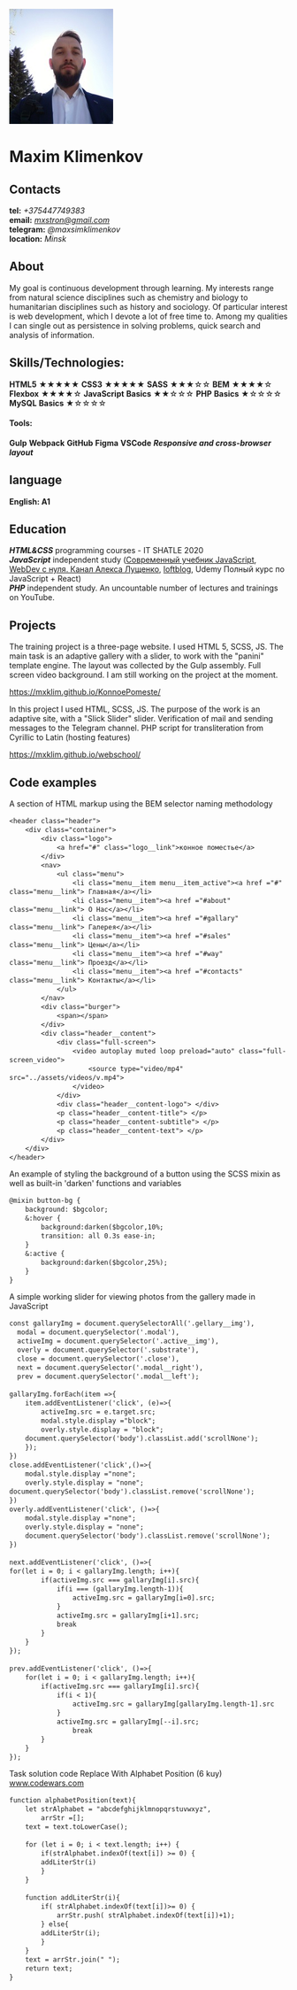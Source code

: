  ![photo Max](img/2.jpg)  
 

 # Maxim Klimenkov 

## Contacts
 **tel:** *+375447749383*  
 **email:** *mxstron@gmail.com*  
**telegram:** *@maxsimklimenkov*  
**location:** *Minsk*  
## About

My goal is continuous development through learning.
My interests range from natural science disciplines such as chemistry and biology to humanitarian disciplines such as history and sociology. 
Of particular interest is web development, which I devote a lot of free time to.
Among my qualities I can single out as persistence in solving problems, quick search and analysis of information.

## Skills/Technologies:

**HTML5** ★★★★★
**CSS3**  ★★★★★
**SASS**  ★★★☆☆
**BEM**   ★★★★☆
**Flexbox** ★★★★☆
**JavaScript** **Basics** ★★☆☆☆
**PHP** **Basics**  ★☆☆☆☆
**MySQL** **Basics** ★☆☆☆☆
#### Tools:
**Gulp**
**Webpack**
**GitHub**
**Figma**
**VSCode**
***Responsive and cross-browser layout***

## language
**English: A1**
## Education

***HTML&CSS***  programming courses - IT SHATLE  2020  
***JavaScript*** independent study ([Современный учебник JavaScript](https://learn.javascript.ru/), [WebDev с нуля. Канал Алекса Лущенко](https://www.youtube.com/channel/UCP-xJwnvKCGyS-nbyOx1Wmg), [loftblog](https://www.youtube.com/channel/UCIIt69f5D44s2cdb9vXQNzA), Udemy Полный курс по JavaScript + React)  
***PHP*** independent study.
 An uncountable number of lectures and trainings on YouTube.  

 ## Projects
The training project is a three-page website. I used HTML 5, SCSS, JS. The main task is an adaptive gallery with a slider, to work with the "panini" template engine. The layout was collected by the Gulp assembly. Full screen video background.
I am still working on the project at the moment.

 https://mxklim.github.io/KonnoePomeste/ 

In this project I used HTML, SCSS, JS. The purpose of the work is an adaptive site, with a "Slick Slider" slider. Verification of mail and sending messages to the Telegram channel. PHP script for transliteration from Cyrillic to Latin (hosting features)

https://mxklim.github.io/webschool/


## Сode examples
A section of HTML markup using the BEM selector naming methodology  

    <header class="header">
        <div class="container">
            <div class="logo">
                <a href="#" class="logo__link">конное поместье</a>
            </div>            
            <nav>
                <ul class="menu">
                    <li class="menu__item menu__item_active"><a href ="#" class="menu__link"> Главная</a></li>
                    <li class="menu__item"><a href ="#about" class="menu__link"> О Нас</a></li>
                    <li class="menu__item"><a href ="#gallary" class="menu__link"> Галерея</a></li>
                    <li class="menu__item"><a href ="#sales" class="menu__link"> Цены</a></li>
                    <li class="menu__item"><a href ="#way" class="menu__link"> Проезд</a></li>
                    <li class="menu__item"><a href ="#contacts" class="menu__link"> Контакты</a></li>
                </ul>  
            </nav>
            <div class="burger">
                <span></span>
            </div>
            <div class="header__content">
                <div class="full-screen">
                    <video autoplay muted loop preload="auto" class="full-screen_video">
                        <source type="video/mp4" src="../assets/videos/v.mp4">
                    </video>
                </div>
                <div class="header__content-logo"> </div>
                <p class="header__content-title"> </p>
                <p class="header__content-subtitle"> </p> 
                <p class="header__content-text"> </p> 
            </div> 
        </div>    
    </header>  
     
An example of styling the background of a button using the SCSS mixin as well as built-in 'darken' functions and variables  

    @mixin button-bg {
        background: $bgcolor;
        &:hover {
            background:darken($bgcolor,10%;
            transition: all 0.3s ease-in;
        }
        &:active {
            background:darken($bgcolor,25%);
        } 
    }  

    
A simple working slider for viewing photos from the gallery made in JavaScript 

    const gallaryImg = document.querySelectorAll('.gellary__img'),
      modal = document.querySelector('.modal'),
      activeImg = document.querySelector('.active__img'),
      overly = document.querySelector('.substrate'),
      close = document.querySelector('.close'),
      next = document.querySelector('.modal__right'),
      prev = document.querySelector('.modal__left');
      
    gallaryImg.forEach(item =>{
        item.addEventListener('click', (e)=>{
            activeImg.src = e.target.src;
            modal.style.display ="block";
            overly.style.display = "block";
        document.querySelector('body').classList.add('scrollNone');
        });
    })
    close.addEventListener('click',()=>{
        modal.style.display ="none";
        overly.style.display = "none";
    document.querySelector('body').classList.remove('scrollNone');
    })
    overly.addEventListener('click', ()=>{
        modal.style.display ="none";
        overly.style.display = "none";
        document.querySelector('body').classList.remove('scrollNone');
    })

    next.addEventListener('click', ()=>{          
    for(let i = 0; i < gallaryImg.length; i++){
            if(activeImg.src === gallaryImg[i].src){
                if(i === (gallaryImg.length-1)){
                    activeImg.src = gallaryImg[i=0].src;
                }
                activeImg.src = gallaryImg[i+1].src;
                break
            }  
        } 
    });

    prev.addEventListener('click', ()=>{          
        for(let i = 0; i < gallaryImg.length; i++){
            if(activeImg.src === gallaryImg[i].src){
                if(i < 1){
                    activeImg.src = gallaryImg[gallaryImg.length-1].src
                }
                activeImg.src = gallaryImg[--i].src;
                    break
            }  
        } 
    });  


Task solution code Replace With Alphabet Position (6 kuy)  
[www.codewars.com ](https://www.codewars.com/kata/546f922b54af40e1e90001da/solutions/javascript)


    function alphabetPosition(text){
        let strAlphabet = "abcdefghijklmnopqrstuvwxyz",
            arrStr =[];
        text = text.toLowerCase();
        
        for (let i = 0; i < text.length; i++) {
            if(strAlphabet.indexOf(text[i]) >= 0) {
            addLiterStr(i)
            }
        }

        function addLiterStr(i){
            if( strAlphabet.indexOf(text[i])>= 0) {
                arrStr.push( strAlphabet.indexOf(text[i])+1);
            } else{
            addLiterStr(i);
            }
        }
        text = arrStr.join(" ");
        return text;
    }



